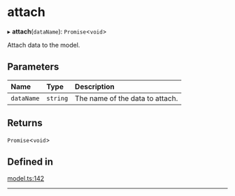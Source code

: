 # attach


▸ **attach**(`dataName`): `Promise`\<`void`\>

Attach data to the model.

## Parameters

| Name | Type | Description |
| :------ | :------ | :------ |
| `dataName` | `string` | The name of the data to attach. |

## Returns

`Promise`\<`void`\>

## Defined in

[model.ts:142](https://github.com/causalabs/causadb-node/blob/f466638/src/model.ts#L142)

___

